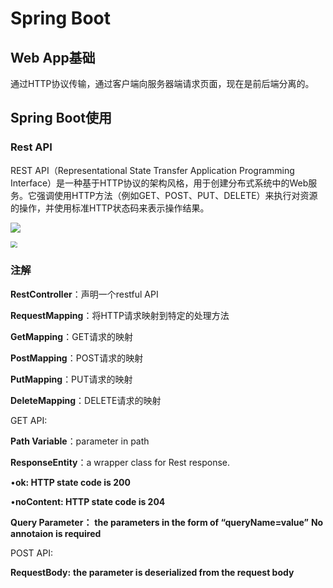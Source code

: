# Spring Boot

## Web App基础

通过HTTP协议传输，通过客户端向服务器端请求页面，现在是前后端分离的。

## Spring Boot使用

### Rest API

REST API（Representational State Transfer Application Programming Interface）是一种基于HTTP协议的架构风格，用于创建分布式系统中的Web服务。它强调使用HTTP方法（例如GET、POST、PUT、DELETE）来执行对资源的操作，并使用标准HTTP状态码来表示操作结果。

![](https://fastly.jsdelivr.net/gh/eaglemouth/PicGo/img/202310180947090.png)

<img src="https://fastly.jsdelivr.net/gh/eaglemouth/PicGo/img/202310180948254.png" style="zoom:67%;" />

### 注解

**RestController**：声明一个restful API

**RequestMapping**：将HTTP请求映射到特定的处理方法

**GetMapping**：GET请求的映射

**PostMapping**：POST请求的映射

**PutMapping**：PUT请求的映射

**DeleteMapping**：DELETE请求的映射

GET API:

**Path Variable**：parameter in path

**ResponseEntity**：a wrapper class for Rest response.

•**ok: HTTP state code is 200**

•**noContent: HTTP state code is 204**

**Query Parameter：** **the parameters in the form of “queryName=value”** **No annotaion is required**

POST API:

**RequestBody:** **the parameter is deserialized from the request body**